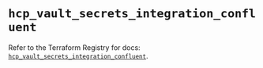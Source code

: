 # `hcp_vault_secrets_integration_confluent`

Refer to the Terraform Registry for docs: [`hcp_vault_secrets_integration_confluent`](https://registry.terraform.io/providers/hashicorp/hcp/0.110.0/docs/resources/vault_secrets_integration_confluent).
